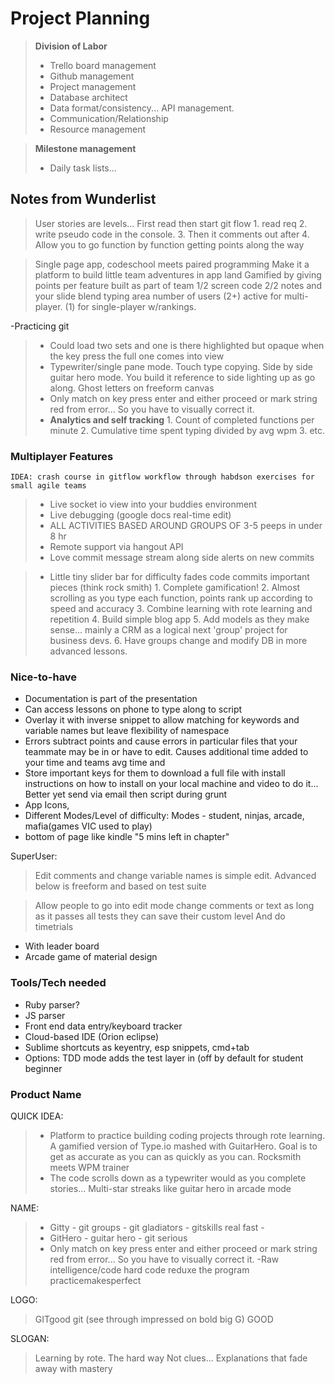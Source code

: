 # Project Planning
  >**Division of Labor**
  > * Trello board management
  > * Github management
  > * Project management
  > * Database architect
  > * Data format/consistency... API management.
  > * Communication/Relationship
  > * Resource management

  >**Milestone management**
  > * Daily task lists... 

## Notes from Wunderlist
  > User stories are levels... First read then start git flow
    1. read req
    2. write pseudo code in the console.
    3. Then it comments out after
    4. Allow you to go function by function getting points along the way

  > Single page app, codeschool meets paired programming
  > Make it a platform to build little team adventures in app land
  > Gamified by giving points per feature built as part of team
  > 1/2 screen code 2/2 notes and your slide blend typing area
  > number of users (2+) active for multi-player. (1) for single-player w/rankings.

  -Practicing git

  >* Could load two sets and one is there highlighted but opaque when the key press the full one comes into view
  >* Typewriter/single pane mode. Touch type copying. Side by side guitar hero mode. You build it reference to side lighting up as go along. Ghost letters on freeform canvas
  >* Only match on key press enter and either proceed or mark string red from error... So you have to visually correct it.
  >* **Analytics and self tracking**
    1. Count of completed functions per minute
    2. Cumulative time spent typing divided by avg wpm
    3. etc.

### Multiplayer Features
    IDEA: crash course in gitflow workflow through habdson exercises for small agile teams
  >* Live socket io view into your buddies environment
  >* Live debugging (google docs real-time edit)
  >* ALL ACTIVITIES BASED AROUND GROUPS OF 3-5 peeps in under 8 hr
  >* Remote support via hangout API
  >* Love commit message stream along side alerts on new commits

  >* Little tiny slider bar for difficulty fades code commits important pieces (think rock smith)
    1. Complete gamification!
    2. Almost scrolling as you type each function, points rank up according to speed and accuracy
    3. Combine learning with rote learning and repetition
    4. Build simple blog app
    5. Add models as they make sense... mainly a CRM as a logical next 'group' project for business devs.
    6. Have groups change and modify DB in more advanced lessons.






### Nice-to-have
  * Documentation is part of the presentation
  * Can access lessons on phone to type along to script
  * Overlay it with inverse snippet to allow matching for keywords and variable names but leave flexibility of namespace
  * Errors subtract points and cause errors in particular files that your teammate may be in or have to edit. Causes additional time added to your time and teams avg time and
  * Store important keys for them to download a full file with install instructions on how to install on your local machine and video to do it... Better yet send via email then script during grunt
  * App Icons, 
  * Different Modes/Level of difficulty: Modes - student, ninjas, arcade, mafia(games VIC used to play)
  * bottom of page like kindle "5 mins left in chapter"

SuperUser: 
  > Edit comments and change variable names is simple edit. Advanced below is freeform and based on test suite

  > Allow people to go into edit mode change comments or text as long as it passes all tests they can save their custom level And do timetrials
   * With leader board
   * Arcade game of material design
   




### Tools/Tech needed
- Ruby parser? 
- JS parser
- Front end data entry/keyboard tracker
- Cloud-based IDE (Orion eclipse)
- Sublime shortcuts as keyentry, esp snippets, cmd+tab
- Options: TDD mode adds the test layer in (off by default for student beginner




### Product Name
QUICK IDEA:
  >- Platform to practice building coding projects through rote learning. A gamified version of Type.io mashed with GuitarHero.
  > Goal is to get as accurate as you can as quickly as you can. Rocksmith meets WPM trainer
  >- The code scrolls down as a typewriter would as you complete stories... Multi-star streaks like guitar hero in arcade mode

NAME: 
  >- Gitty - git groups - git gladiators - gitskills real fast -
  >- GitHero - guitar hero - git serious
  >- Only match on key press enter and either proceed or mark string red from error... So you have to visually correct it.
  >-Raw intelligence/code hard code reduxe the program practicemakesperfect

LOGO: 
  > GITgood git (see through impressed on bold big G) GOOD

SLOGAN:
  > Learning by rote. The hard way
  > Not clues... Explanations that fade away with mastery
